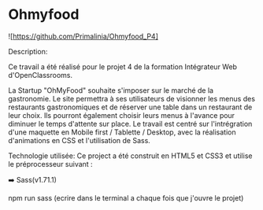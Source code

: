 # Ohmyfood

![https://github.com/Primalinia/Ohmyfood_P4]

Description:

Ce travail a été réalisé pour le projet 4 de la formation Intégrateur Web d'OpenClassrooms.

La Startup "OhMyFood" souhaite s'imposer sur le marché de la gastronomie. Le site permettra à ses utilisateurs de visionner les menus des restaurants gastronomiques et de réserver une table dans un restaurant de leur choix. Ils pourront également choisir leurs menus à l'avance pour diminuer le temps d'attente sur place.
Le travail est centré sur l'intrégration d'une maquette en Mobile first / Tablette / Desktop, avec la réalisation d'animations en CSS et l'utilisation de Sass.

Technologie utilisée:
Ce project a été construit en HTML5 et CSS3 et utilise le préprocesseur suivant :

➡️ Sass(v1.71.1)

npm run sass (ecrire dans le terminal a chaque fois que j'ouvre le projet)
